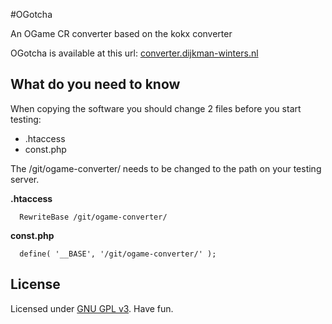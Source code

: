 #OGotcha

An OGame CR converter based on the kokx converter

OGotcha is available at this url: [converter.dijkman-winters.nl][dijk]

## What do you need to know 

When copying the software you should change 2 files before you start testing:
- .htaccess
- const.php

The /git/ogame-converter/ needs to be changed to the path on your testing server.

**.htaccess**
```
  RewriteBase /git/ogame-converter/
```

**const.php**
```
  define( '__BASE', '/git/ogame-converter/'	);
```

## License

Licensed under [GNU GPL v3][gpl]. Have fun.

[gpl]: https://raw.githubusercontent.com/Warsaalk/OGotcha/master/COPYING
[dijk]: http://converter.dijkman-winters.nl/
